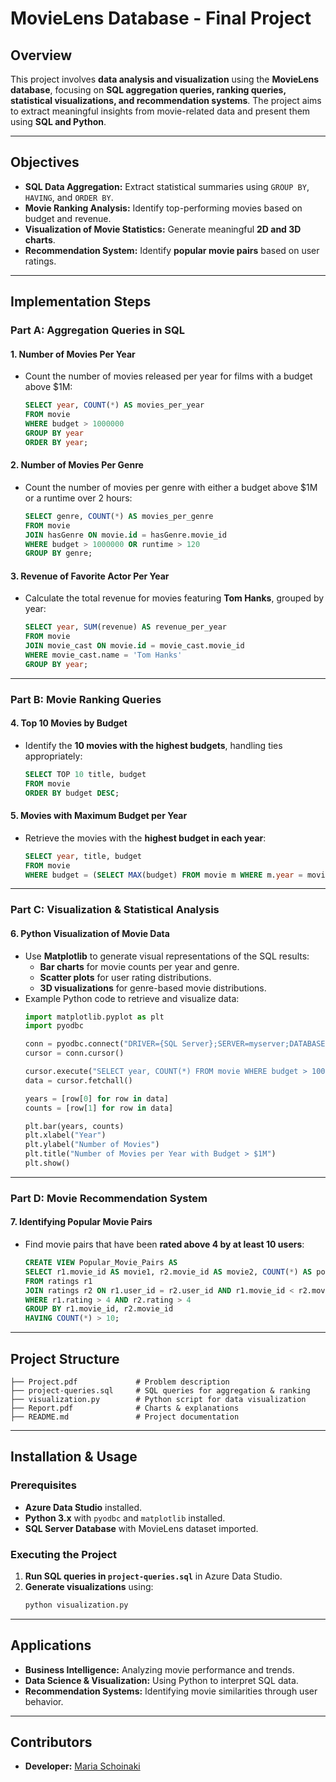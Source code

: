 # **MovieLens Database - Final Project**

## **Overview**
This project involves **data analysis and visualization** using the **MovieLens database**, focusing on **SQL aggregation queries, ranking queries, statistical visualizations, and recommendation systems**. The project aims to extract meaningful insights from movie-related data and present them using **SQL and Python**.

---

## **Objectives**
- **SQL Data Aggregation:** Extract statistical summaries using `GROUP BY`, `HAVING`, and `ORDER BY`.
- **Movie Ranking Analysis:** Identify top-performing movies based on budget and revenue.
- **Visualization of Movie Statistics:** Generate meaningful **2D and 3D charts**.
- **Recommendation System:** Identify **popular movie pairs** based on user ratings.

---

## **Implementation Steps**
### **Part A: Aggregation Queries in SQL**
#### **1. Number of Movies Per Year**
- Count the number of movies released per year for films with a budget above $1M:
  ```sql
  SELECT year, COUNT(*) AS movies_per_year
  FROM movie
  WHERE budget > 1000000
  GROUP BY year
  ORDER BY year;
  ```

#### **2. Number of Movies Per Genre**
- Count the number of movies per genre with either a budget above $1M or a runtime over 2 hours:
  ```sql
  SELECT genre, COUNT(*) AS movies_per_genre
  FROM movie
  JOIN hasGenre ON movie.id = hasGenre.movie_id
  WHERE budget > 1000000 OR runtime > 120
  GROUP BY genre;
  ```

#### **3. Revenue of Favorite Actor Per Year**
- Calculate the total revenue for movies featuring **Tom Hanks**, grouped by year:
  ```sql
  SELECT year, SUM(revenue) AS revenue_per_year
  FROM movie
  JOIN movie_cast ON movie.id = movie_cast.movie_id
  WHERE movie_cast.name = 'Tom Hanks'
  GROUP BY year;
  ```

---

### **Part B: Movie Ranking Queries**
#### **4. Top 10 Movies by Budget**
- Identify the **10 movies with the highest budgets**, handling ties appropriately:
  ```sql
  SELECT TOP 10 title, budget
  FROM movie
  ORDER BY budget DESC;
  ```

#### **5. Movies with Maximum Budget per Year**
- Retrieve the movies with the **highest budget in each year**:
  ```sql
  SELECT year, title, budget
  FROM movie
  WHERE budget = (SELECT MAX(budget) FROM movie m WHERE m.year = movie.year);
  ```

---

### **Part C: Visualization & Statistical Analysis**
#### **6. Python Visualization of Movie Data**
- Use **Matplotlib** to generate visual representations of the SQL results:
  - **Bar charts** for movie counts per year and genre.
  - **Scatter plots** for user rating distributions.
  - **3D visualizations** for genre-based movie distributions.
- Example Python code to retrieve and visualize data:
  ```python
  import matplotlib.pyplot as plt
  import pyodbc
  
  conn = pyodbc.connect("DRIVER={SQL Server};SERVER=myserver;DATABASE=movielens;UID=examiner;PWD=pass")
  cursor = conn.cursor()
  
  cursor.execute("SELECT year, COUNT(*) FROM movie WHERE budget > 1000000 GROUP BY year")
  data = cursor.fetchall()
  
  years = [row[0] for row in data]
  counts = [row[1] for row in data]
  
  plt.bar(years, counts)
  plt.xlabel("Year")
  plt.ylabel("Number of Movies")
  plt.title("Number of Movies per Year with Budget > $1M")
  plt.show()
  ```

---

### **Part D: Movie Recommendation System**
#### **7. Identifying Popular Movie Pairs**
- Find movie pairs that have been **rated above 4 by at least 10 users**:
  ```sql
  CREATE VIEW Popular_Movie_Pairs AS
  SELECT r1.movie_id AS movie1, r2.movie_id AS movie2, COUNT(*) AS popularity
  FROM ratings r1
  JOIN ratings r2 ON r1.user_id = r2.user_id AND r1.movie_id < r2.movie_id
  WHERE r1.rating > 4 AND r2.rating > 4
  GROUP BY r1.movie_id, r2.movie_id
  HAVING COUNT(*) > 10;
  ```

---

## **Project Structure**
```
├── Project.pdf             # Problem description
├── project-queries.sql     # SQL queries for aggregation & ranking
├── visualization.py        # Python script for data visualization
├── Report.pdf              # Charts & explanations
├── README.md               # Project documentation
```

---

## **Installation & Usage**
### **Prerequisites**
- **Azure Data Studio** installed.
- **Python 3.x** with `pyodbc` and `matplotlib` installed.
- **SQL Server Database** with MovieLens dataset imported.

### **Executing the Project**
1. **Run SQL queries in `project-queries.sql`** in Azure Data Studio.
2. **Generate visualizations** using:
   ```sh
   python visualization.py
   ```

---

## **Applications**
- **Business Intelligence:** Analyzing movie performance and trends.
- **Data Science & Visualization:** Using Python to interpret SQL data.
- **Recommendation Systems:** Identifying movie similarities through user behavior.

---

## Contributors
- **Developer:** [Maria Schoinaki](https://github.com/MariaSchoinaki)